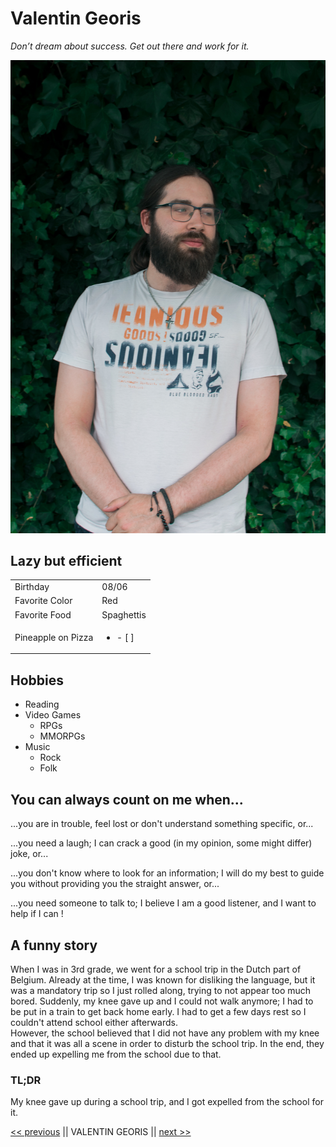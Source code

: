 # Valentin Georis

*Don’t dream about success. Get out there and work for it.*

![Picture of good ol' me](Picture.jpg)

## Lazy but efficient


|                    |                          |
|--------------------|--------------------------|
| Birthday           | 08/06                    |
| Favorite Color     | Red                      |
| Favorite Food      | Spaghettis               |
| Pineapple on Pizza | <ul><li>- [ ] </li></ul> |


## Hobbies

- Reading
- Video Games
    - RPGs
    - MMORPGs
- Music
    - Rock
    - Folk

## You can always count on me when...

...you are in trouble, feel lost or don't understand something specific, or...

...you need a laugh; I can crack a good (in my opinion, some might differ) joke, or...

...you don't know where to look for an information; I will do my best to guide you without providing you the straight answer, or...

...you need someone to talk to; I believe I am a good listener, and I want to help if I can !

## A funny story

When I was in 3rd grade, we went for a school trip in the Dutch part of Belgium. Already at the time, I was known for disliking the language, but it was a mandatory trip so I just rolled along, trying to not appear too much bored. Suddenly, my knee gave up and I could not walk anymore; I had to be put in a train to get back home early. I had to get a few days rest so I couldn't attend school either afterwards. <br>
However, the school believed that I did not have any problem with my knee and that it was all a scene in order to disturb the school trip. In the end, they ended up expelling me from the school due to that.

### TL;DR

My knee gave up during a school trip, and I got expelled from the school for it.


[<< previous](https://github.com/TanguyC0/markdown-challenge) || VALENTIN GEORIS || [next >>](https://github.com/Vittoria-P/markdown-challenge)